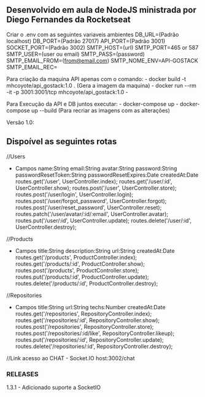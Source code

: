 ## Desenvolvido em aula de NodeJS ministrada por Diego Fernandes da Rocketseat

Criar o .env com as seguintes variaveis ambientes
DB_URL=(Padrão localhost)
DB_PORT=(Padrão 27017)
API_PORT=(Padrão 3001)
SOCKET_PORT=(Padrão 3002)
SMTP_HOST=(url)
SMTP_PORT=465 or 587
SMTP_USER=(user ou email)
SMTP_PASS=(password)
SMTP_EMAIL_FROM=(from@email.com)
SMTP_NOME_ENV=API-GOSTACK
SMTP_EMAIL_REC=

Para criação da maquina API apenas com o comando: 
    - docker build -t mhcoyote/api_gostack:1.0 .    (Gera a imagem da maquina)
    - docker run --rm -it  -p 3001:3001/tcp mhcoyote/api_gostack:1.0
    - 

Para Execução da API e DB juntos executar: 
    - docker-compose up
    - docker-compose up --build (Para recriar as imagens com as alterações)

Versão 1.0:

## Dispoível as seguintes rotas
//Users
- Campos
    name:String
    email:String
    avatar:String
    password:String
    passwordResetToken:String
    passwordResetExpires:Date
    createdAt:Date
routes.get('/user', UserController.index);
routes.get('/user/:id', UserController.show);
routes.post('/user', UserController.store);
routes.post('/user/login', UserController.login);
routes.post('/user/forgot_password', UserController.forgot);
routes.post('/user/reset_password', UserController.reset);
routes.patch('/user/avatar/:id/:email', UserController.avatar);
routes.put('/user/:id', UserController.update);
routes.delete('/user/:id', UserController.destroy);

//Products
- Campos
    title:String
    description:String
    url:String
    createdAt:Date
routes.get('/products', ProductController.index);
routes.get('/products/:id', ProductController.show);
routes.post('/products', ProductController.store);
routes.put('/products/:id', ProductController.update);
routes.delete('/products/:id', ProductController.destroy);

//Repositories
- Campos
    title:String
    url:String
    techs:Number
    createdAt:Date
routes.get('/repositories', RepositoryController.index);
routes.get('/repositories/:id', RepositoryController.show);
routes.post('/repositories', RepositoryController.store);
routes.post('/repositories/:id/like', RepositoryController.likeup);
routes.put('/repositories/:id', RepositoryController.update);
routes.delete('/repositories/:id', RepositoryController.destroy);

//Link acesso ao CHAT - Socket.IO
host:3002/chat

### RELEASES
1.3.1 - Adicionado suporte a SocketIO